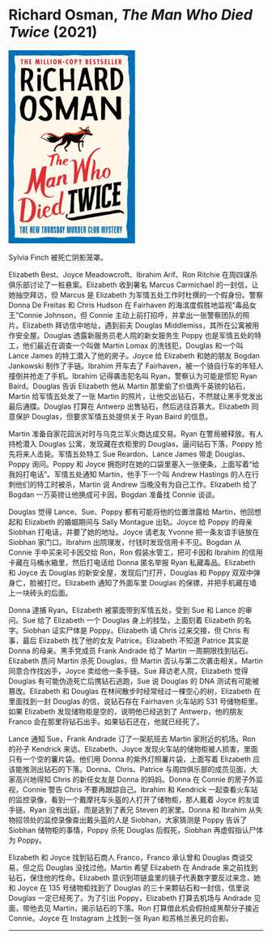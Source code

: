 # Richard Osman, <i>The Man Who Died Twice</i> (2021)

<img src=images/2021_cover.jpg width=250/>

Sylvia Finch 被死亡阴影笼罩。

Elizabeth Best、Joyce Meadowcroft、Ibrahim Arif、Ron Ritchie 在周四谋杀俱乐部讨论了一桩悬案。Elizabeth 收到署名 Marcus Carmichael 的一封信，让她抽空拜访，但 Marcus 是 Elizabeth 为军情五处工作时杜撰的一个假身份。警察 Donna De Freitas 和 Chris Hudson 在 Fairhaven 的海滨度假胜地监视“毒品女王”Connie Johnson，但 Connie 主动上前打招呼，并拿出一张警察团队的照片。Elizabeth 拜访信中地址，遇到前夫 Douglas Middlemiss，其所在公寓被用作安全屋。Douglas 透露新服务员老人院的新女服务生 Poppy 也是军情五处的特工，他们最近在调查一个叫做 Martin Lomax 的洗钱犯，Douglas 和一个叫 Lance James 的特工潜入了他的房子。Joyce 给 Elizabeth 和她的朋友 Bogdan Jankowski 制作了手链。Ibrahim 开车去了 Fairhaven，被一个骑自行车的年轻人撞倒并抢走了手机。Ibrahim 记得袭击犯名叫 Ryan，警察认为可能是惯犯 Ryan Baird。Douglas 告诉 Elizabeth 他从 Martin 那里偷了价值两千英镑的钻石，Martin 给军情五处发了一张 Martin 的照片，让他交出钻石，不然就让黑手党发出最后通牒。Douglas 打算在 Antwerp 出售钻石，然后逃往百慕大。Elizabeth 同意保护 Douglas，但要求军情五处提供关于 Ryan Baird 的信息。

Martin 准备自家花园派对时与乌克兰军火商达成交易。Ryan 在警局被释放。有人持枪潜入 Douglas 公寓，发现藏在衣柜里的 Douglas，逼问钻石下落，Poppy 抢先将来人击毙。军情五处特工 Sue Reardon、Lance James 带走 Douglas、Poppy 询问。Poppy 和 Joyce 拥抱时在她的口袋里塞入一张便条，上面写着“给我妈打电话”。军情五处通知 Martin，他手下一个叫 Andrew Hastings 的人在行刺他们的特工时被杀，Martin 说 Andrew 当晚没有为自己工作。Elizabeth 给了 Bogdan 一万英镑让他换成可卡因，Bogdan 准备找 Connie 谈谈。

Douglas 觉得 Lance、Sue、Poppy 都有可能将他的位置泄露给 Martin，他回想起和 Elizabeth 的婚姻期间与 Sally Montague 出轨。Joyce 给 Poppy 的母亲 Siobhan 打电话，并要了她的地址。Joyce 请老友 Yvonne 把一条友谊手链放在 Siobhan 家门口。Ibrahim 出院理发，付钱时发现信用卡不见。Bogdan 从 Connie 手中买来可卡因交给 Ron，Ron 假装水管工，把可卡因和 Ibrahim 的信用卡藏在马桶水箱里，然后打电话给 Donna 匿名举报 Ryan 私藏毒品。Elizabeth 和 Joyce 去 Douglas 的新安全屋，发现后门打开，Douglas 和 Poppy 双双中弹身亡，脸被打烂。Elizabeth 通知了外面车里 Douglas 的保镖，并把手机藏在墙上一块砖头的后面。

Donna 逮捕 Ryan。Elizabeth 被蒙面带到军情五处，受到 Sue 和 Lance 的审问。Sue 给了 Elizabeth 一个 Douglas 身上的挂坠，上面刻着 Elizabeth 的名字。Siobhan 证实尸体是 Poppy。Elizabeth 请 Chris 过来交接，但 Chris 有事，最后 Elizabeth 找了他的女友 Patrice。Elizabeth 不知道 Patrice 其实是 Donna 的母亲。黑手党成员 Frank Andrade 给了 Martin 一周期限找到钻石。Elizabeth 质问 Martin 杀死 Douglas，但 Martin 否认与第二次袭击相关。Martin 同意合作找凶手，Joyce 卖给他一条手链。Sue 拜访老人院，Elizabeth 觉得 Douglas 有可能伪造死亡后携钻石逃跑，Sue 说 Douglas 的 DNA 测试有可能被篡改。Elizabeth 和 Douglas 在林间散步时经常经过一棵空心的树，Elizabeth 在里面找到一封 Douglas 的信，说钻石存在 Fairhaven 火车站的 531 号储物柜里。如果 Elizabeth 发现储物柜是空的，说明他已经逃到了 Antwerp，他的朋友 Franco 会在那里将钻石出手。如果钻石还在，他就已经死了。

Lance 通知 Sue，Frank Andrade 订了一架航班去 Martin 家附近的机场。Ron 的孙子 Kendrick 来访。Elizabeth、Joyce 发现火车站的储物柜被人损害，里面只有一个空的薯片袋。他们用 Donna 的紫外灯照薯片袋，上面写着 Elizabeth 应该能推测出钻石的下落。Donna、Chris、Patrice 与周四俱乐部的成员见面，大家高兴地得知 Chris 的新任女友是 Donna 的妈妈。Donna 在 Connie 的房子外监视，Connie 警告 Chris 不要再跟踪自己。Ibrahim 和 Kendrick 一起查看火车站的监控录像，看到一个戴摩托车头盔的人打开了储物柜，那人戴着 Joyce 的友谊手链。Ryan 没有出庭，而是逃到了表兄 Steven 的家里。Donna 和 Ibrahim 从失物招领处的监控录像查出戴头盔的人是 Siobhan，大家猜测是 Poppy 告诉了 Siobhan 储物柜的事情，Poppy 杀死 Douglas 后假死，Siobhan 再虚假指认尸体为 Poppy。

Elizabeth 和 Joyce 找到钻石商人 Franco，Franco 承认曾和 Douglas 商谈交易，但之后 Douglas 没找过他。Martin 希望 Elizabeth 在 Andrade 来之前找到钻石，保住他的性命。Elizabeth 意识到项链盒里的镜子代表数字要反过来念，她和 Joyce 在 135 号储物柜找到了 Douglas 的三十来颗钻石和一封信，信里说 Douglas 一定已经死了。为了引出 Poppy，Elizabeth 打算去机场与 Andrade 见面，带他去见 Martin，揭示钻石的下落。Ron 打算借此机会假扮成黑帮分子接近 Connie。Joyce 在 Instagram 上找到一张 Ryan 和苏格兰表兄的合影。

---
